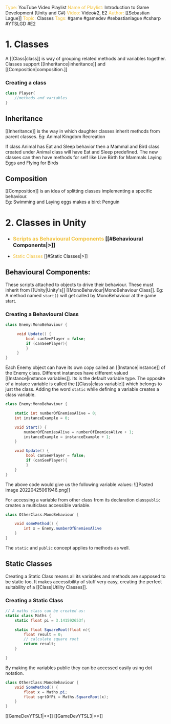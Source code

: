 <span style="color: #f2c23d;">Type:</span> YouTube Video Playlist
<span style="color: #f2c23d;">Name of Playlist:</span> Introduction to Game Development (Unity and C#)
<span style="color: #f2c23d;">Video: </span>Video#2, E2
<span style="color: #f2c23d;">Author: 
</span> [[Sebastian Lague]]
<span style="color: #f2c23d;">Topic: </span> Classes
<span style="color: #f2c23d;">Tags:</span> #game #gamedev #sebastianlague #csharp  #YTSLGD #E2  

# 1. Classes
A [[Class|class]] is way of grouping related methods and variables together. 
Classes support [[Inheritance|inheritance]] and [[Composition|composition.]]
### Creating a class
```cs
class Player{
	//methods and variables
}
```

## Inheritance
[[Inheritance]] is the way in which daughter classes inherit methods from parent classes. 
Eg: Animal Kingdom Recreation

If class Animal has Eat and Sleep behavior then a Mammal and Bird class created under Animal class will have Eat and Sleep predefined. The new classes can then have methods for self like 
Live Birth for Mammals
Laying Eggs and Flying for Birds

## Composition
[[Composition]] is an idea of splitting classes implementing a specific behaviour.  
Eg: Swimming and Laying eggs makes a bird: Penguin

# 2. Classes in Unity
- ### <span style="color: #f2c23d;">Scripts as Behavioural Components</span> [[#Behavioural Components|>]]
- <span style="color: #f2c23d;">Static Classes</span> [[#Static Classes|>]]

## Behavioural Components:
 These scripts attached to objects to drive their behaviour. These must inherit from [[Unity|Unity's]] [[MonoBehaviour|MonoBehaviour Class]].
 Eg: A method named `start()` will get called by MonoBehaviour at the game start.
 
### Creating a Behavioural Class 
```cs
class Enemy:MonoBehaviour {

	 void Update() {
		 bool canSeePlayer = false;
		 if (canSeePlayer){
		 }
	 }
}
``` 

Each Enemy object can have its own copy called an [[Instance|instance]] of the Enemy class. Different instances have different valued [[Instance|instance variables]]. Its is the default variable type.
The opposite of a instace variable is called the [[Class|class variable]] which belongs to just the class. Adding the word `static` while defining a variable creates a class variable. 
```cs
class Enemy:MonoBehaviour {

	static int numberOfEnemiesAlive = 0;
	int instanceExample = 0;

	void Start() {
		numberOfEnemiesAlive = numberOfEnemiesAlive + 1;
		instanceExample = instanceExample + 1;
	}

	void Update() {
		 bool canSeePlayer = false;
		 if (canSeePlayer){
		 }
	}
}
```

The above code would give us the following variable values:
![[Pasted image 20220425061946.png]]

For accessing a variable from other class from its declaration class`public` creates a multiclass accessible variable.
```cs
class OtherClass:MonoBehaviour {

	void someMethod() {
		int x = Enemy.numberOfEnemiesAlive
	}
}
```

The  `static` and `public` concept applies to methods as well.

## Static Classes
Creating a Static Class means all its variables and methods are supposed to be static too. It makes accessibility of stuff very easy, creating the perfect suitability of a [[Class|Utility Classes]].
### Creating a Static Class
```cs
// A maths class can be created as:
static class Maths {
	static float pi = 3.141592653f;

	static float SquareRoot(float n){
		float result = 0;
		// calculate square root
		return result;
	}

}
```
By making the variables public they can be accessed easily using dot notation.
```cs
class OtherClass:MonoBehaviour {
	void SomeMethod() {
		float x = Maths.pi;
		float sqrtOfPi = Maths.SquareRoot(x);
	}
}
```

[[GameDevYTSL1|<<]] [[GameDevYTSL3|>>]]